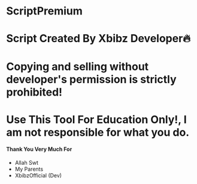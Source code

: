 # ScriptPremium  
# Script Created By Xbibz Developer🔥
# Copying and selling without developer's permission is strictly prohibited!
# Use This Tool For Education Only!, I am not responsible for what you do.


#### Thank You Very Much For ###

- Allah Swt
- My Parents
- XbibzOfficial (Dev)
